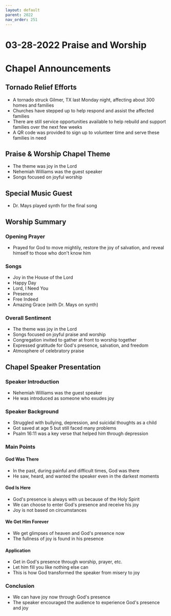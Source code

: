 ```yaml
---
layout: default
parent: 2022
nav_order: 251
---
```


# 03-28-2022 Praise and Worship



# Chapel Announcements

## Tornado Relief Efforts
- A tornado struck Gilmer, TX last Monday night, affecting about 300 homes and families
- Churches have stepped up to help respond and assist the affected families
- There are still service opportunities available to help rebuild and support families over the next few weeks
- A QR code was provided to sign up to volunteer time and serve these families in need

## Praise & Worship Chapel Theme  
- The theme was joy in the Lord
- Nehemiah Williams was the guest speaker 
- Songs focused on joyful worship

## Special Music Guest
- Dr. Mays played synth for the final song 


## Worship Summary

### Opening Prayer
- Prayed for God to move mightily, restore the joy of salvation, and reveal himself to those who don't know him

### Songs 
- Joy in the House of the Lord 
- Happy Day 
- Lord, I Need You
- Presence
- Free Indeed
- Amazing Grace (with Dr. Mays on synth)

### Overall Sentiment
- The theme was joy in the Lord
- Songs focused on joyful praise and worship 
- Congregation invited to gather at front to worship together
- Expressed gratitude for God's presence, salvation, and freedom
- Atmosphere of celebratory praise 


## Chapel Speaker Presentation

### Speaker Introduction
- Nehemiah Williams was the guest speaker
- He was introduced as someone who exudes joy

### Speaker Background
- Struggled with bullying, depression, and suicidal thoughts as a child 
- Got saved at age 5 but still faced many problems
- Psalm 16:11 was a key verse that helped him through depression

### Main Points

#### God Was There
- In the past, during painful and difficult times, God was there 
- He saw, heard, and wanted the speaker even in the darkest moments

#### God Is Here 
- God's presence is always with us because of the Holy Spirit
- We can choose to enter God's presence and receive his joy
- Joy is not based on circumstances

#### We Get Him Forever  
- We get glimpses of heaven and God's presence now
- The fullness of joy is found in his presence

#### Application
- Get in God's presence through worship, prayer, etc.
- Let him fill you like nothing else can
- This is how God transformed the speaker from misery to joy

### Conclusion
- We can have joy now through God's presence
- The speaker encouraged the audience to experience God's presence and joy